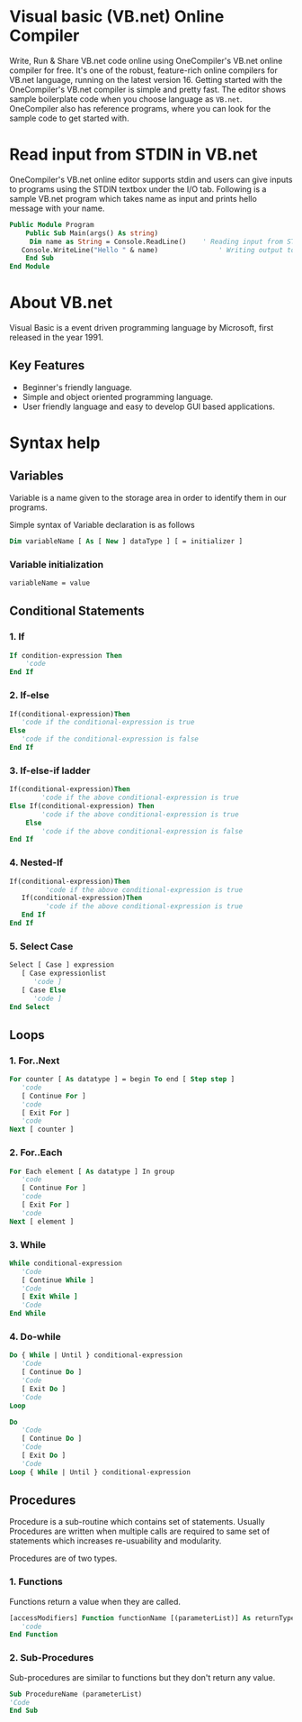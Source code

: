 # Visual basic (VB.net) Online Compiler

Write, Run & Share VB.net code online using OneCompiler's VB.net online compiler for free. It's one of the robust, feature-rich online compilers for VB.net language, running on the latest version 16. Getting started with the OneCompiler's VB.net compiler is simple and pretty fast. The editor shows sample boilerplate code when you choose language as `VB.net`. OneCompiler also has reference programs, where you can look for the sample code to get started with.

# Read input from STDIN in VB.net

OneCompiler's VB.net online editor supports stdin and users can give inputs to programs using the STDIN textbox under the I/O tab. Following is a sample VB.net program which takes name as input and prints hello message with your name.

```vb
Public Module Program
	Public Sub Main(args() As string)
	 Dim name as String = Console.ReadLine()    ' Reading input from STDIN
   Console.WriteLine("Hello " & name)               ' Writing output to STDOUT
	End Sub
End Module
```

# About VB.net

Visual Basic is a event driven programming language by Microsoft, first released in the year 1991.

## Key Features

* Beginner's friendly language.
* Simple and object oriented programming language.
* User friendly language and easy to develop GUI based applications.

# Syntax help

## Variables

Variable is a name given to the storage area in order to identify them in our programs.

Simple syntax of Variable declaration is as follows

```vb
Dim variableName [ As [ New ] dataType ] [ = initializer ]
```
### Variable initialization

```vb
variableName = value
```

## Conditional Statements

### 1. If

```vb
If condition-expression Then 
    'code
End If
```
### 2. If-else

```vb
If(conditional-expression)Then
   'code if the conditional-expression is true 
Else
   'code if the conditional-expression is false 
End If
```

### 3. If-else-if ladder

```vb
If(conditional-expression)Then
        'code if the above conditional-expression is true 
Else If(conditional-expression) Then
        'code if the above conditional-expression is true 
    Else
        'code if the above conditional-expression is false 
End If
```

### 4. Nested-If

```vb
If(conditional-expression)Then
         'code if the above conditional-expression is true
   If(conditional-expression)Then
         'code if the above conditional-expression is true 
   End If
End If
```

### 5. Select Case

```vb
Select [ Case ] expression
   [ Case expressionlist
      'code ]
   [ Case Else
      'code ]
End Select
```
## Loops

### 1. For..Next

```vb
For counter [ As datatype ] = begin To end [ Step step ]
   'code
   [ Continue For ]
   'code
   [ Exit For ]
   'code
Next [ counter ]
```

### 2. For..Each

```vb
For Each element [ As datatype ] In group
   'code
   [ Continue For ]
   'code
   [ Exit For ]
   'code
Next [ element ]
```

### 3. While

```vb
While conditional-expression
   'Code 
   [ Continue While ]
   'Code
   [ Exit While ]
   'Code
End While
```
### 4. Do-while

```vb
Do { While | Until } conditional-expression
   'Code
   [ Continue Do ]
   'Code
   [ Exit Do ]
   'Code
Loop
```
```vb
Do
   'Code
   [ Continue Do ]
   'Code
   [ Exit Do ]
   'Code
Loop { While | Until } conditional-expression
```
## Procedures

Procedure is a sub-routine which contains set of statements. Usually Procedures are written when multiple calls are required to same set of statements which increases re-usuability and modularity.

Procedures are of two types.

### 1. Functions

Functions return a value when they are called.

```vb
[accessModifiers] Function functionName [(parameterList)] As returnType
   'code
End Function
```
### 2. Sub-Procedures

Sub-procedures are similar to functions but they don't return any value.

```vb
Sub ProcedureName (parameterList)
'Code
End Sub
```
